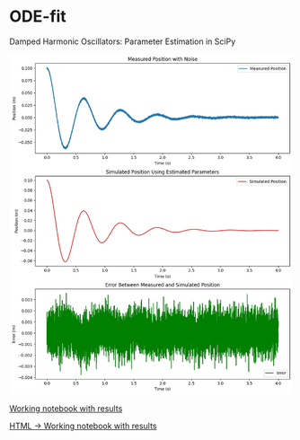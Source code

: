 # ODE-fit

Damped Harmonic Oscillators: Parameter Estimation in SciPy

![Results](ode_fit.jpg)

[Working notebook with results](<final ODE 2nd order.ipynb>)

[HTML -> Working notebook with results](<final ODE 2nd order.html>)
